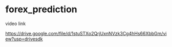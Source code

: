 # forex_prediction
video link

https://drive.google.com/file/d/1stuSTXo2QrjUxnNVzk3Cg4hHs66XbbGm/view?usp=drivesdk
